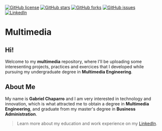 [![GitHub license](https://img.shields.io/github/license/Gabrielchaparrov/multimedia)](https://github.com/Gabrielchaparrov/multimedia/blob/main/LICENSE)
[![GitHub stars](https://img.shields.io/github/stars/Gabrielchaparrov/multimedia)](https://github.com/Gabrielchaparrov/multimedia/stargazers)
[![GitHub forks](https://img.shields.io/github/forks/Gabrielchaparrov/multimedia)](https://github.com/Gabrielchaparrov/multimedia/network)
[![GitHub issues](https://img.shields.io/github/issues/Gabrielchaparrov/multimedia)](https://github.com/Gabrielchaparrov/multimedia/issues)
[![LinkedIn](https://img.shields.io/badge/LinkedIn-Gabriel%20Chaparro-blue?style=social&logo=linkedin)](https://www.linkedin.com/in/gabriel-chaparro/)


# Multimedia
## Hi!
Welcome to my **multimedia** repository, where I'll be uploading some interesenting projects, practices and exercices that I developed while pursuing my undergraduate degree in **Multimedia Engineering**.

## About Me
My name is **Gabriel Chaparro** and I am very interested in technology and innovation, which is what attracted me to obtain a degree in **Multimedia Engineering**, and graduate from my master's degree in **Business Administration**.

> Learn more about my education and work experience on my [LinkedIn](https://www.linkedin.com/in/gabriel-chaparro/).

